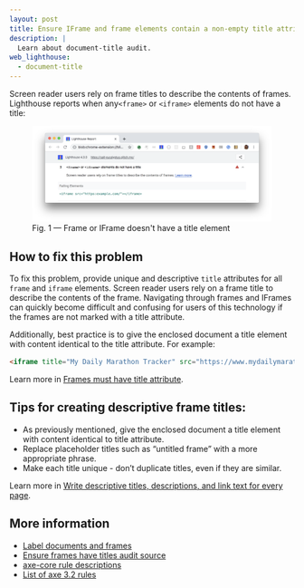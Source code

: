 ```yaml
---
layout: post
title: Ensure IFrame and frame elements contain a non-empty title attribute
description: |
  Learn about document-title audit.
web_lighthouse:
  - document-title
---
```


Screen reader users rely on frame titles to describe the contents of frames.
Lighthouse reports when any`<frame>` or `<iframe>` elements do not have a title:

<figure class="w-figure">
  <img class="w-screenshot w-screenshot--filled" src="frame-title.png" alt="Lighthouse audit showing frame or IFrame doesn't have a title element">
  <figcaption class="w-figcaption">
    Fig. 1 — Frame or IFrame doesn't have a title element
  </figcaption>
</figure>


## How to fix this problem

To fix this problem,
provide unique and descriptive `title` attributes for all `frame` and `iframe` elements.
Screen reader users rely on a frame title to describe the contents of the frame.
Navigating through frames and IFrames can quickly become difficult and confusing
for users of this technology if the frames are not marked with a title attribute.

Additionally, best practice is to give the enclosed document a title element
with content identical to the title attribute.
For example:

```html
<iframe title="My Daily Marathon Tracker" src="https://www.mydailymarathontracker.com/"></iframe>
```

Learn more in [Frames must have title attribute](https://dequeuniversity.com/rules/axe/3.2/frame-title).

## Tips for creating descriptive frame titles:

- As previously mentioned, give the enclosed document a title element with content identical to title attribute. 
- Replace placeholder titles such as “untitled frame” with a more appropriate phrase.
- Make each title unique - don’t duplicate titles, even if they are similar.

Learn more in
[Write descriptive titles, descriptions, and link text for every page](/write-descriptive-text).

<!--
## How this audit impacts overall Lighthouse score

Todo. I have no idea how accessibility scoring is working!
-->
## More information

- [Label documents and frames](/labels-and-text-alternatives#label-documents-and-frames)
- [Ensure frames have titles audit source](https://github.com/GoogleChrome/lighthouse/blob/master/lighthouse-core/audits/accessibility/frame-title.js)
- [axe-core rule descriptions](https://github.com/dequelabs/axe-core/blob/develop/doc/rule-descriptions.md)
- [List of axe 3.2 rules](https://dequeuniversity.com/rules/axe/3.2)